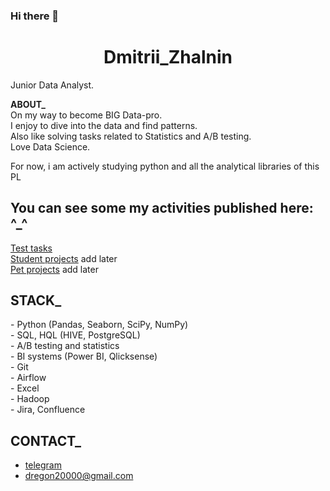 ### Hi there 👋

<center><h1>Dmitrii_Zhalnin</h1></center>
Junior Data Analyst.<br/>

**ABOUT_**<br/>
On my way to become BIG Data-pro.<br/>
I enjoy to dive into the data and find patterns.<br/>
Also like solving tasks related to Statistics and A/B testing.<br/>
Love Data Science.

For now, i am actively studying python and all the analytical libraries of this PL

<h2>You can see some my activities published here: ^_^</h2>

[Test tasks](https://github.com/dreg601/Dima_Zhalnin)<br/>
[Student projects]() add later<br/>
[Pet projects]() add later<br/>

<h2>STACK_</h2>
- Python (Pandas, Seaborn, SciPy, NumPy)<br/>
- SQL, HQL (HIVE, PostgreSQL)<br/>
- A/B testing and statistics<br/>
- BI systems (Power BI, Qlicksense)<br/>
- Git<br/>
- Airflow<br/>
- Excel<br/>
- Hadoop<br/>
- Jira, Confluence<br/>


<h2>CONTACT_</h2>

   - [telegram](https://t.me/dreg601) 
   - dregon20000@gmail.com 

